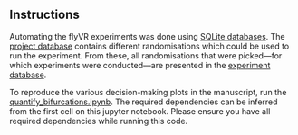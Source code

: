 Instructions
------------

Automating the flyVR experiments was done using [SQLite databases](https://www.sqlite.org/index.html). The [project database](flyProjects.db) contains different randomisations which could be used to run the experiment. From these, all randomisations that were picked—for which experiments were conducted—are presented in the [experiment database](flyExperiments.db).

To reproduce the various decision-making plots in the manuscript, run the [quantify_bifurcations.ipynb](quantify_bifurcations.ipynb). The required dependencies can be inferred from the first cell on this jupyter notebook. Please ensure you have all required dependencies while running this code.
